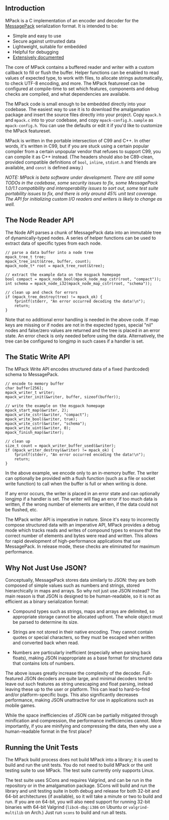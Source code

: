
## Introduction

MPack is a C implementation of an encoder and decoder for the [MessagePack](http://msgpack.org/) serialization format. It is intended to be:

 * Simple and easy to use
 * Secure against untrusted data
 * Lightweight, suitable for embedded
 * Helpful for debugging
 * [Extensively documented](http://ludocode.github.io/mpack/)

The core of MPack contains a buffered reader and writer with a custom callback to fill or flush the buffer. Helper functions can be enabled to read values of expected type, to work with files, to allocate strings automatically, to check UTF-8 encoding, and more. The MPack featureset can be configured at compile-time to set which features, components and debug checks are compiled, and what dependencies are available.

The MPack code is small enough to be embedded directly into your codebase. The easiest way to use it is to download the amalgamation package and insert the source files directly into your project. Copy `mpack.h` and `mpack.c` into to your codebase, and copy `mpack-config.h.sample` as `mpack-config.h`. You can use the defaults or edit it if you'd like to customize the MPack featureset.

MPack is written in the portable intersection of C99 and C++. In other words, it's written in C99, but if you are stuck using a certain popular compiler from a certain unpopular vendor that refuses to support C99, you can compile it as C++ instead. (The headers should also be C89-clean, provided compatible definitions of `bool`, `inline`, `stdint.h` and friends are available, and `const` is defined away.)

*NOTE: MPack is beta software under development. There are still some TODOs in the codebase, some security issues to fix, some MessagePack 1.0/1.1 compatibility and interoperability issues to sort out, some test suite portability issues to fix, and there is only around 45% unit test coverage. The API for initializing custom I/O readers and writers is likely to change as well.*

## The Node Reader API

The Node API parses a chunk of MessagePack data into an immutable tree of dynamically-typed nodes. A series of helper functions can be used to extract data of specific types from each node.

    // parse a data buffer into a node tree
    mpack_tree_t tree;
    mpack_tree_init(&tree, buffer, count);
    mpack_node_t* root = mpack_tree_root(&tree);

    // extract the example data on the msgpack homepage
    bool compact = mpack_node_bool(mpack_node_map_cstr(root, "compact"));
    int schema = mpack_node_i32(mpack_node_map_cstr(root, "schema"));

    // clean up and check for errors
    if (mpack_tree_destroy(tree) != mpack_ok) {
        fprintf(stderr, "An error occurred decoding the data!\n");
        return;
    }

Note that no additional error handling is needed in the above code. If map keys are missing or if nodes are not in the expected types, special "nil" nodes and false/zero values are returned and the tree is placed in an error state. An error check is only needed before using the data. Alternatively, the tree can be configured to longjmp in such cases if a handler is set.

## The Static Write API

The MPack Write API encodes structured data of a fixed (hardcoded) schema to MessagePack.

    // encode to memory buffer
    char buffer[256];
    mpack_writer_t writer;
    mpack_writer_init(&writer, buffer, sizeof(buffer));

    // write the example on the msgpack homepage
    mpack_start_map(&writer, 2);
    mpack_write_cstr(&writer, "compact");
    mpack_write_bool(&writer, true);
    mpack_write_cstr(&writer, "schema");
    mpack_write_uint(&writer, 0);
    mpack_finish_map(&writer);

    // clean up
    size_t count = mpack_writer_buffer_used(&writer);
    if (mpack_writer_destroy(&writer) != mpack_ok) {
        fprintf(stderr, "An error occurred encoding the data!\n");
        return;
    }

In the above example, we encode only to an in-memory buffer. The writer can optionally be provided with a flush function (such as a file or socket write function) to call when the buffer is full or when writing is done.

If any error occurs, the writer is placed in an error state and can optionally longjmp if a handler is set. The writer will flag an error if too much data is written, if the wrong number of elements are written, if the data could not be flushed, etc.

The MPack writer API is imperative in nature. Since it's easy to incorrectly compose structured data with an imperative API, MPack provides a debug mode which tracks reads and writes of compound types to ensure that the correct number of elements and bytes were read and written. This allows for rapid development of high-performance applications that use MessagePack. In release mode, these checks are eliminated for maximum performance.

## Why Not Just Use JSON?

Conceptually, MessagePack stores data similarly to JSON: they are both composed of simple values such as numbers and strings, stored hierarchically in maps and arrays. So why not just use JSON instead? The main reason is that JSON is designed to be human-readable, so it is not as efficient as a binary serialization format:

- Compound types such as strings, maps and arrays are delimited, so appropriate storage cannot be allocated upfront. The whole object must be parsed to determine its size.

- Strings are not stored in their native encoding. They cannot contain quotes or special characters, so they must be escaped when written and converted back when read.

- Numbers are particularly inefficient (especially when parsing back floats), making JSON inappropriate as a base format for structured data that contains lots of numbers.

The above issues greatly increase the complexity of the decoder. Full-featured JSON decoders are quite large, and minimal decoders tend to leave out such features as string unescaping and float parsing, instead leaving these up to the user or platform. This can lead to hard-to-find and/or platform-specific bugs. This also significantly decreases performance, making JSON unattractive for use in applications such as mobile games.

While the space inefficiencies of JSON can be partially mitigated through minification and compression, the performance inefficiencies cannot. More importantly, if you are minifying and compressing the data, then why use a human-readable format in the first place?

## Running the Unit Tests

The MPack build process does not build MPack into a library; it is used to build and run the unit tests. You do not need to build MPack or the unit testing suite to use MPack. The test suite currently only supports Linux.

The test suite uses SCons and requires Valgrind, and can be run in the repository or in the amalgamation package. SCons will build and run the library and unit testing suite in both debug and release for both 32-bit and 64-bit architectures (if available), so it will take a minute or two to build and run. If you are on 64-bit, you will also need support for running 32-bit binaries with 64-bit Valgrind (`libc6-dbg:i386` on Ubuntu or `valgrind-multilib` on Arch.) Just run `scons` to build and run all tests.

